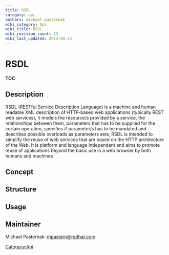 ```yaml
---
title: RSDL
category: api
authors: michael pasternak
wiki_category: Api
wiki_title: RSDL
wiki_revision_count: 13
wiki_last_updated: 2013-09-23
---
```


# RSDL

__TOC__

## Description

RSDL (RESTful Service Description Language) is a machine and human readable XML description of HTTP-based web applications (typically REST web services), it models the resource/s provided by a service, the relationships between them, parameters that has to be supplied for the certain operation, specifies if parameter/s has to be mandated and describes possible overloads as parameters sets, RSDL is intended to simplify the reuse of web services that are based on the HTTP architecture of the Web. It is platform and language independent and aims to promote reuse of applications beyond the basic use in a web browser by both humans and machines

## Concept

## Structure

## Usage

## Maintainer

Michael Pasternak: mpastern@redhat.com

<Category:Api>

